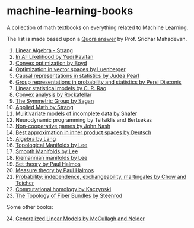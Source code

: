 # machine-learning-books
A collection of math textbooks on everything related to Machine Learning.

The list is made based upon a [Quora answer](https://www.quora.com/If-you-could-buy-20-math-books-for-machine-learning-what-books-would-you-buy/answer/Sridhar-Mahadevan-6?share=75acc7bc&srid=Ozcx) by Prof. Sridhar Mahadevan.

1. [Linear Algebra - Strang](strang-linear-algebra.pdf)
2. [In All Likelihood by Yudi Pavitan](pawitan-in-all-likelihood.pdf)
3. [Convex optimization by Boyd](boyd-convex-optimization.pdf)
4. [Optimization in vector spaces by Luenberger](luenberger-optimization-vector-space.pdf)
5. [Causal representations in statistics by Judea Pearl](pearl-causal-inference-in-statistics.pdf)
6. [Group representations in probability and statistics by Persi Diaconis](diaconis-group-representations.pdf)
7. [Linear statistical models by C. R. Rao](rao-linear-models.pdf)
8. [Convex analysis by Rockafellar](rockafellar-convex-analysis.pdf)
9. [The Symmetric Group by Sagan](sagan-the_symmetric_group.pdf)
10. [Applied Math by Strang](strang-applied-math.pdf)
11. [Mulitivariate models of incomplete data by Shafer](schafer-multivariate-data.pdf)
12. Neurodynamic programming by Tsitsiklis and Bertsekas
13. [Non-cooperative games by John Nash](nash-non_cooperative_games.pdf)
14. [Best approximation in inner product spaces by Deutsch](deutsch-best-approximation-inner-product-spaces.pdf)
15. [Algebra by Lang](lang-algebra.pdf)
16. [Topological Manifolds by Lee](lee-topological-manifolds.pdf)
17. [Smooth Manifolds by Lee](lee-smooth-manifolds.pdf)
18. [Riemannian manifolds by Lee](lee-riemannian-manifolds.pdf)
19. [Set theory by Paul Halmos](halmos-set-theory.pdf)
20. [Measure theory by Paul Halmos](halmos-measure-theory.pdf)
21. [Probability: independence, exchangeability, martingales by Chow and Teicher](chow-probability-theory.pdf)
22. [Computational homology by Kaczynski](kaczynski-computational-homology.pdf)
23. [The Topology of Fiber Bundles by Steenrod](steenrod-topology-of-fiber-bundles.pdf)

Some other books:

24. [Generalized Linear Models by McCullagh and Nelder](mccullagh-generalized-linear-models.pdf)